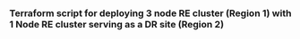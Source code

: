 ### Terraform script for deploying 3 node RE cluster (Region 1) with 1 Node RE cluster serving as a DR site (Region 2)
 
